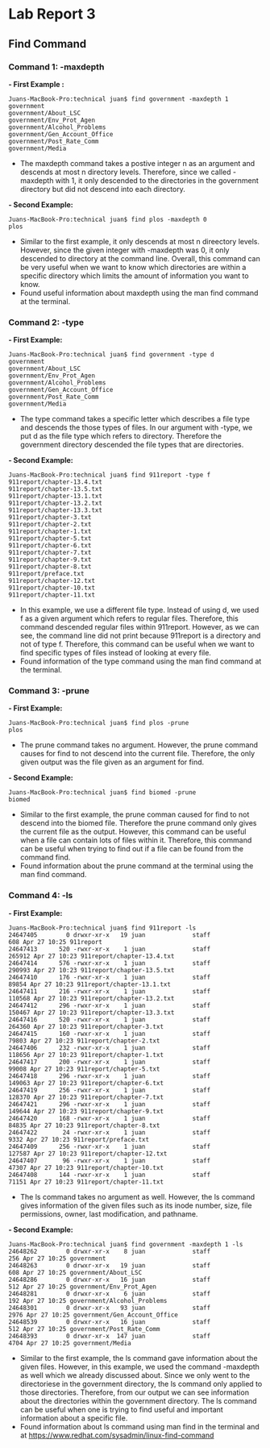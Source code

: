 # Lab Report 3

## Find Command
### Command 1: -maxdepth
**- First Example :**
```
Juans-MacBook-Pro:technical juan$ find government -maxdepth 1
government
government/About_LSC
government/Env_Prot_Agen
government/Alcohol_Problems
government/Gen_Account_Office
government/Post_Rate_Comm
government/Media
```
   - The maxdepth command takes a postive integer n as an argument and descends at most n directory levels. Therefore, since we called -maxdepth with 1, it only descended to the directories in the government directory but did not descend into each directory.

**- Second Example:**
```
Juans-MacBook-Pro:technical juan$ find plos -maxdepth 0
plos
```
   - Similar to the first example, it only descends at most n direectory levels. However, since the given integer with -maxdepth was 0, it only descended to directory at the command line. Overall, this command can be very useful when we want to know which directories are within a specific directory which limits the amount of information you want to know.
  - Found useful information about maxdepth using the man find command at the terminal.

### Command 2: -type
**- First Example:**
```
Juans-MacBook-Pro:technical juan$ find government -type d
government
government/About_LSC
government/Env_Prot_Agen
government/Alcohol_Problems
government/Gen_Account_Office
government/Post_Rate_Comm
government/Media
```
   - The type command takes a specific letter which describes a file type and descends the those types of files. In our argument with -type, we put d as the file type which refers to directory. Therefore the government directory descended the file types that are directories.

**- Second Example:**
```
Juans-MacBook-Pro:technical juan$ find 911report -type f
911report/chapter-13.4.txt
911report/chapter-13.5.txt
911report/chapter-13.1.txt
911report/chapter-13.2.txt
911report/chapter-13.3.txt
911report/chapter-3.txt
911report/chapter-2.txt
911report/chapter-1.txt
911report/chapter-5.txt
911report/chapter-6.txt
911report/chapter-7.txt
911report/chapter-9.txt
911report/chapter-8.txt
911report/preface.txt
911report/chapter-12.txt
911report/chapter-10.txt
911report/chapter-11.txt
```
   - In this example, we use a different file type. Instead of using d, we used f as a given argument which refers to regular files. Therefore, this command descended regular files within 911report. However, as we can see, the command line did not print because 911report is a directory and not of type f. Therefore, this command can be useful when we want to find specific types of files instead of looking at every file.
  - Found information of the type command using the man find command at the terminal.

### Command 3: -prune
**- First Example:**
```
Juans-MacBook-Pro:technical juan$ find plos -prune
plos
```
   - The prune command takes no argument. However, the prune command causes for find to not descend into the current file. Therefore, the only given output was the file given as an argument for find.

**- Second Example:**
```
Juans-MacBook-Pro:technical juan$ find biomed -prune
biomed
```
   - Similar to the first example, the prune comman caused for find to not descend into the biomed file. Therefore the prune command only gives the current file as the output. However, this command can be useful when a file can contain lots of files within it. Therefore, this command can be useful when trying to find out if a file can be found from the command find.
  - Found information about the prune command at the terminal using the man find command.

### Command 4: -ls
**- First Example:**
```
Juans-MacBook-Pro:technical juan$ find 911report -ls
24647405        0 drwxr-xr-x   19 juan             staff                 608 Apr 27 10:25 911report
24647413      520 -rwxr-xr-x    1 juan             staff              265912 Apr 27 10:23 911report/chapter-13.4.txt
24647414      576 -rwxr-xr-x    1 juan             staff              290993 Apr 27 10:23 911report/chapter-13.5.txt
24647410      176 -rwxr-xr-x    1 juan             staff               89854 Apr 27 10:23 911report/chapter-13.1.txt
24647411      216 -rwxr-xr-x    1 juan             staff              110568 Apr 27 10:23 911report/chapter-13.2.txt
24647412      296 -rwxr-xr-x    1 juan             staff              150467 Apr 27 10:23 911report/chapter-13.3.txt
24647416      520 -rwxr-xr-x    1 juan             staff              264360 Apr 27 10:23 911report/chapter-3.txt
24647415      160 -rwxr-xr-x    1 juan             staff               79803 Apr 27 10:23 911report/chapter-2.txt
24647406      232 -rwxr-xr-x    1 juan             staff              118656 Apr 27 10:23 911report/chapter-1.txt
24647417      200 -rwxr-xr-x    1 juan             staff               99008 Apr 27 10:23 911report/chapter-5.txt
24647418      296 -rwxr-xr-x    1 juan             staff              149063 Apr 27 10:23 911report/chapter-6.txt
24647419      256 -rwxr-xr-x    1 juan             staff              128370 Apr 27 10:23 911report/chapter-7.txt
24647421      296 -rwxr-xr-x    1 juan             staff              149644 Apr 27 10:23 911report/chapter-9.txt
24647420      168 -rwxr-xr-x    1 juan             staff               84835 Apr 27 10:23 911report/chapter-8.txt
24647422       24 -rwxr-xr-x    1 juan             staff                9332 Apr 27 10:23 911report/preface.txt
24647409      256 -rwxr-xr-x    1 juan             staff              127587 Apr 27 10:23 911report/chapter-12.txt
24647407       96 -rwxr-xr-x    1 juan             staff               47307 Apr 27 10:23 911report/chapter-10.txt
24647408      144 -rwxr-xr-x    1 juan             staff               71151 Apr 27 10:23 911report/chapter-11.txt
```
   - The ls command takes no argument as well. However, the ls command gives information of the given files such as its inode number, size, file permissions, owner, last modification, and pathname.
 
**- Second Example:**
```
Juans-MacBook-Pro:technical juan$ find government -maxdepth 1 -ls
24648262        0 drwxr-xr-x    8 juan             staff                 256 Apr 27 10:25 government
24648263        0 drwxr-xr-x   19 juan             staff                 608 Apr 27 10:25 government/About_LSC
24648286        0 drwxr-xr-x   16 juan             staff                 512 Apr 27 10:25 government/Env_Prot_Agen
24648281        0 drwxr-xr-x    6 juan             staff                 192 Apr 27 10:25 government/Alcohol_Problems
24648301        0 drwxr-xr-x   93 juan             staff                2976 Apr 27 10:25 government/Gen_Account_Office
24648539        0 drwxr-xr-x   16 juan             staff                 512 Apr 27 10:25 government/Post_Rate_Comm
24648393        0 drwxr-xr-x  147 juan             staff                4704 Apr 27 10:25 government/Media
```
   - Similar to the first example, the ls command gave information about the given files. However, in this example, we used the command -maxdepth as well which we already discussed about. Since we only went to the directoriese in the government directory, the ls command only applied to those directories. Therefore, from our output we can see information about the directories within the government directory. The ls command can be useful when one is trying to find useful and important information about a specific file.
  - Found information about ls command using man find in the terminal and at <https://www.redhat.com/sysadmin/linux-find-command> 
